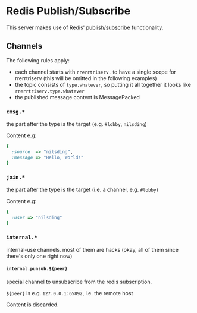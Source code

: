 # Redis Publish/Subscribe

This server makes use of Redis' [publish/subscribe][pubsub] functionality.

## Channels

The following rules apply:

- each channel starts with `rrerrtriserv.` to have a single scope for
  rrerrtriserv (this will be omitted in the following examples)
- the topic consists of `type.whatever`, so putting it all together it looks
  like `rrerrtriserv.type.whatever`
- the published message content is MessagePacked
  
### `cmsg.*`

the part after the type is the target (e.g. `#lobby`, `nilsding`)

Content e.g:

```ruby
{
  :source  => "nilsding",
  :message => "Hello, World!"
}
```

### `join.*`

the part after the type is the target (i.e. a channel, e.g. `#lobby`)

Content e.g:

```ruby
{
  :user => "nilsding"
}
```

### `internal.*`

internal-use channels.  most of them are hacks (okay, all of them since there's
only one right now)

#### `internal.punsub.${peer}`

special channel to unsubscribe from the redis subscription.

`${peer}` is e.g. `127.0.0.1:65892`, i.e. the remote host

Content is discarded.

[pubsub]: https://redis.io/topics/pubsub
